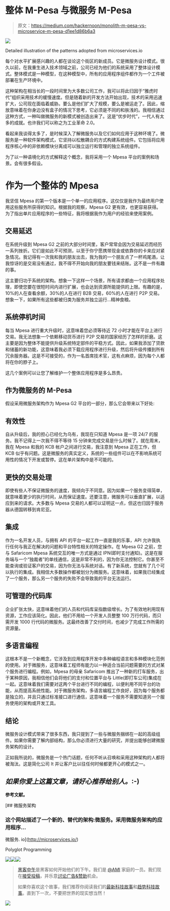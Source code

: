 # 整体 M-Pesa 与微服务 M-Pesa

> 原文：<https://medium.com/hackernoon/monolith-m-pesa-vs-microservice-m-pesa-d1ee1d86b6a3>

![](img/916edfc3a7b8d4a50a4afa79f9877ca6.png)

Detailed illustration of the patterns adopted from microservices.io

每个对水平扩展感兴趣的人都在谈论这个街区的新成员。它是微服务设计模式。很久以前，在我重生进入技术领域之前，公司已经为他们的系统采用了整体设计模式。整体模式是一种模型，在这种模型中，所有的应用程序组件都作为一个工件被部署在生产环境中。

这种架构在相当长的一段时间里为大多数公司工作，我可以将此归因于“雅虎时代”组织采用技术的缓慢速度。但是随着新的开发方法开始出现，技术的采用迅速扩大，公司现在面临着威胁。要么是他们扩大了规模，要么是被运走了。因此，缩放意味着在你身边没有盒子的情况下思考，它必须是不同的和肤浅的。我相信通过这种方式，一种叫做微服务的新模式被创造出来了。这是“优步时代”，一代人有太多的成就。也许我们可以称之为工业革命 2.0。

看起来我谈得太多了，是时候深入了解微服务以及它们如何应用于这种环境了。微服务是一种软件架构模式，它坚持以松散耦合的方式构建系统组件。它包括将应用程序核心中的非依赖模块分离成可以独立运行和管理的独立系统组件。

为了以一种语境化的方式解释这个概念，我将采用一个 Mpesa 平台的案例和场景。会有很多假设。

# 作为一个整体的 Mpesa

我坚信 Mpesa 的第一个版本是一个单一的应用程序。这仅仅是我作为最终用户使用这些服务所获得的知识。根据我的观察，Mpesa G2 更有效，也更容易获得。为了指出单片应用程序的一些特征，我将根据我作为用户的经验来使用案例。

## 交易延迟

在系统升级到 Mpesa G2 之前的大部分时间里，客户常常会因为交易延迟而经历一系列挫折。它们是如此不可预测，以至于你宁愿携带现金或依靠你的卡来应对紧急情况。我记得有一次我和我的朋友出去，我为我的一个朋友点了一杯鸡尾酒，让我惊讶的是交易没有通过，我不得不开始向我的朋友要钱来结账。这不是一件有趣的事。

这主要归功于系统的架构。想象一下这样一个场景，所有请求都由一个应用程序处理，即使您要在很短时间内进行扩展，也会达到资源所能提供的上限。有趣的是，10%的人在查看余额，30%的人在进行 B2B 交易，60%的人在进行 P2P 交易。想象一下，如果所有这些都被归类为服务并独立运行…精神食粮。

## 系统停机时间

每当 Mpesa 进行重大升级时，这意味着您必须等待近 72 小时才能在平台上进行交易。我无法想象一个依赖移动货币进行 P2P 交易的国家经历了怎样的折磨。这主要是因为整体不能提供升级系统特定部件的平稳方式。因此，如果我添加了贷款和储蓄的新功能，这意味着我必须下载应用程序进行升级，然后将升级传播到所有冗余服务器。这是不可接受的，作为一名首席技术官，这有点麻烦，因为每个人都将在你的脖子上。

这几个案例可以让您了解维护一个整体应用程序是多么昂贵。

## 作为微服务的 M-Pesa

假设采用微服务架构作为 Mpesa G2 平台的一部分，那么它会带来以下好处:

## 有效性

自从升级后，我的担心已经化为乌有，我现在只知道 Mpesa 是一项 24/7 的服务。我不记得上一次我不得不等待 15 分钟来完成交易是什么时候了。就在周末，我在 Mpesa 和我的 KCB 帐户之间进行交易，我注意到 Mpesa 正在工作，但 KCB 似乎有问题。这是微服务的真实定义，系统的一些组件可以在不影响系统可用性的情况下开发或暂停。这在单片架构中是不可能的。

## 更快的交易处理

即使有些人不保证微服务的速度，我倾向于不同意。因为如果一个服务变得简单，就意味着更少的执行时间，从而保证速度。还要注意，微服务可以垂直扩展，以适应到来的请求。大多数与 Mpesa 交易的人都可以证明这一点，但这也归因于服务器从德国转移到肯尼亚。

## 集成

作为一名开发人员，与拥有 API 的平台一起工作一直是我的乐事，API 允许我执行任何与我正在解决的问题和平台特性相关的特定操作。在 Mpesa G2 之前，您与 Safaricom Mpesa 系统交互的唯一方式是通过 IPN(即时支付通知)。这是在服务端与一个“独裁者”的单线通信，这是非常不利的，因为你无法控制它。你甚至不能查询或验证客户的交易，因为你无法与系统对话。有了新系统，您就有了几个可以执行的集成。我相信大多数操作都被划分为微服务。这意味着，如果我已经集成了一个服务，那么另一个服务的失败不会导致我的平台无法运行。

## 可管理的代码库

企业扩张太快，这意味着他们的人员和代码库呈指数级增长。为了有效地利用现有资源，工作应该简化。因此，他们不用给一个开发人员整整 100 万行代码，而只需开发 1000 行代码的微服务。这最终改善了交付时间，也减少了完成工作所需的资源量。

## 多语言编程

这根本不是一个新概念，它涉及到应用程序开发中多种编程语言和多种模块化范例的使用。对于微服务，这意味着工程师有能力以一种适合当前问题需要的方式对某个服务进行编程。例如，Mpesa 的母亲 Safaricom 推出了一种新的打车服务，出于某种原因，我相信他们会将他们的支付和位置平台与 Little(即打车公司)集成在一起。这意味着我们需要对这两个平台进行不同的编程，以便利用不同平台的功能，从而提高系统性能。对于微服务架构，多语言编程工作良好，因为每个服务都是独立的，并且只通过标准接口进行通信，这意味着一个服务不需要知道另一个服务使用的架构或开发工具。

## 结论

微服务设计模式带来了很多东西，我只提到了一些与微服务捆绑在一起的高级组件。如果你需要了解内部结构，那么你必须进行大量的研究，并提出能够创建微服务架构的设计。

正如我所说的，微服务是一个热门话题，任何不听从召唤和采用这种架构的人都将被淘汰。这是简化公司 It 并让客户比以往任何时候都更开心的模式之一。

## ***如果你爱上这篇文章，请好心推荐给别人。*:-)**

**参考文献。**

[](http://microservices.io/) [## 微服务架构

### 这个网站描述了一个新的、替代的架构:微服务。采用微服务架构的应用程序…

微服务. io](http://microservices.io/) 

Polyglot Programming

[![](img/50ef4044ecd4e250b5d50f368b775d38.png)](http://bit.ly/HackernoonFB)[![](img/979d9a46439d5aebbdcdca574e21dc81.png)](https://goo.gl/k7XYbx)[![](img/2930ba6bd2c12218fdbbf7e02c8746ff.png)](https://goo.gl/4ofytp)

> [黑客中午](http://bit.ly/Hackernoon)是黑客如何开始他们的下午。我们是 [@AMI](http://bit.ly/atAMIatAMI) 家庭的一员。我们现在[接受投稿](http://bit.ly/hackernoonsubmission)，并乐意[讨论广告&赞助](mailto:partners@amipublications.com)机会。
> 
> 如果你喜欢这个故事，我们推荐你阅读我们的[最新科技故事](http://bit.ly/hackernoonlatestt)和[趋势科技故事](https://hackernoon.com/trending)。直到下一次，不要把世界的现实想当然！

[![](img/be0ca55ba73a573dce11effb2ee80d56.png)](https://goo.gl/Ahtev1)